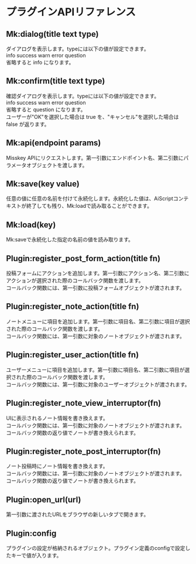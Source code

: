 # プラグインAPIリファレンス

## Mk:dialog(title text type)
ダイアログを表示します。typeには以下の値が設定できます。\
info success warn error question\
省略すると info になります。

## Mk:confirm(title text type)
確認ダイアログを表示します。typeには以下の値が設定できます。\
info success warn error question\
省略すると question になります。\
ユーザーが"OK"を選択した場合は true を、"キャンセル"を選択した場合は false が返ります。

## Mk:api(endpoint params)
Misskey APIにリクエストします。第一引数にエンドポイント名、第二引数にパラメータオブジェクトを渡します。

## Mk:save(key value)
任意の値に任意の名前を付けて永続化します。永続化した値は、AiScriptコンテキストが終了しても残り、Mk:loadで読み取ることができます。

## Mk:load(key)
Mk:saveで永続化した指定の名前の値を読み取ります。

## Plugin:register_post_form_action(title fn)
投稿フォームにアクションを追加します。第一引数にアクション名、第二引数にアクションが選択された際のコールバック関数を渡します。\
コールバック関数には、第一引数に投稿フォームオブジェクトが渡されます。

## Plugin:register_note_action(title fn)
ノートメニューに項目を追加します。第一引数に項目名、第二引数に項目が選択された際のコールバック関数を渡します。\
コールバック関数には、第一引数に対象のノートオブジェクトが渡されます。

## Plugin:register_user_action(title fn)
ユーザーメニューに項目を追加します。第一引数に項目名、第二引数に項目が選択された際のコールバック関数を渡します。\
コールバック関数には、第一引数に対象のユーザーオブジェクトが渡されます。

## Plugin:register_note_view_interruptor(fn)
UIに表示されるノート情報を書き換えます。\
コールバック関数には、第一引数に対象のノートオブジェクトが渡されます。\
コールバック関数の返り値でノートが書き換えられます。

## Plugin:register_note_post_interruptor(fn)
ノート投稿時にノート情報を書き換えます。\
コールバック関数には、第一引数に対象のノートオブジェクトが渡されます。\
コールバック関数の返り値でノートが書き換えられます。

## Plugin:open_url(url)
第一引数に渡されたURLをブラウザの新しいタブで開きます。

## Plugin:config
プラグインの設定が格納されるオブジェクト。プラグイン定義のconfigで設定したキーで値が入ります。
